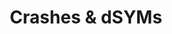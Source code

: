 ---
title: Crashes & dSYMs
position: 2
parameters:
  - name: 
    content: 
content_markdown: |-
  **Inapptics SDK** captures all crashes that occur in the app. A crash report contains backtraces with memory addresses that are not human-readable.

  ---

  ##### Symbolication

  In order to convert **crash reports** into human-readable function names and line numbers, they need to be **symbolicated** first. In order to **symbolicate** a crash file, the matching **dSYM** file (generated during the build process of the binary) is required.

  ![Upload dSYM](images/upload-dsym-button.png)

  There are two main steps in symbolicating a crash report:
  1. Symbolicate system method calls (iOS Frameworks and Libraries)
  2. Symbolicate app mathod calls (Your code)

  We maintain a database of **dSYM** files for iOS Frameworks and Libraries and are able to **symbolicate** the backtraces of method calls by iOS.

  For symbolicating method calls in your code, **Inapptics SDK** will try to do this on the device without requiring a **dSYM** file, but depending on your project configuration, this may not be possible.

  In this case, we'll need the the specific **dSYM** file generated during the build process of your app.

  ---

  ##### Crash UUID

  Each crash has a **UUID**. It is an identifier generated for the crash based on app build type and device architecture. Crashes and dSYMs are associated with each other with the help of **UUIDs**.

  The same **dSYM** may contain symbols for multiple crashes with different **UUID**s. When looking for the missing **dSYM** for a crash to upload, you will need to find the **dSYM** that contains the symbols for the crash with the specific **UUID**. 
  
  When you click on the "Upload dSYM file" button, a popup will show up with the **UUID** of that particular crash, which you need to look for in dSYMs:

  ![Upload dSYM popup](images/upload-dsym-popup-uuid.png)

  When you open the popup from the **Crash List** page, there will be no UUID. That is because when uploading a **dSYM** from that page, we will automatically match it with the relevant crashes.
  Even when there is no matching crash found, we will store the **dSYM** and match it with future crashes.
  {: .info }
  
  ---

  ##### Finding local dSYM

  You can find a coresponding **dSYM** on the machine the app was built on. There are several ways for finding the matching **dSYM**:

  ###### **`mdfind` command**

  Assuming that you know the crash **UUID**, run the following command in terminal to find the matching **dSYM** and print its location:
  ``` bash
  mdfind "com_apple_xcode_dsym_uuids == YOUR_UUID"
  ```

  If the ```mdfind``` command fails to find the matching **dSYM**, you can look for the **dSYMs** manually. The location will be different for each project, depending on the build configuration. Possible locations are described below.
  {: .warning }

  ###### Products Folder

  When building an app in XCode, it compiles the code and saves the built app along with dSYMs in a designated directory. The directory location varies based on build configuration.

  Open your project in XCode, locate the **"Products"** folder in the Project Navigator on the left. Control-click on **"Products"** folder and select **Show in Finder**. This will open the folder where your app and its latest **dSYM** are located.

  ![Xcode Products](images/xcode-products.png)

  In order for the **dSYM** to be generated click on the project, go to **Build Settings** and make sure **"Debug Information Format"** is set to **"DWARF with dSYM"**.
  {: .warning }

  ###### xarchives

  If you are looking for the **dSYM** for a project archive, follow these steps:
  1. Open XCode's **"Organizer Window"** *(Window -> Organizer)*
  2. Select your app from the list of apps on the left
  3. Select the archive from the list of archives on the right
  4. Control-click on the selected archive and select **Show in Finder**
  ![Xcode Organizer](images/xcode-organizer.png)
  
  5. Control-click on the archive file in **Finder** and select **"Show Package Contents"**
  6. You should now see the folder called **"dSYMs"** that contains all the **dSYMs** for your app
  ![XCarchive dSYMs](images/xcarchive-dsyms.png)
  
  ##### Bitcode

  

  Inapptics will try to do this on the device, but depending on your app's project configurations this may not be possible. In that case, Inapptics will need special files related to the build version on which the crash occurred. Those are **dSYM**s.
  If there is a crash in your dashboard that is not **symbolicated**, you will see an "Upload **dSYM** file" button in its detail page.
---